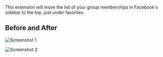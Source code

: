 This extension will move the list of your group memberships in Facebook's sidebar to the top, just under favorites.

Before and After
------
![Screenshot 1](http://f.cl.ly/items/0i0O213g3B331Q3r0Q3J/Screen%20Shot%202012-12-06%20at%206.41.39%20PM.png "before")

![Screenshot 2](http://f.cl.ly/items/2B3j1w381x3e3B173B1D/Screen%20Shot%202012-12-06%20at%206.41.08%20PM.png "after")
